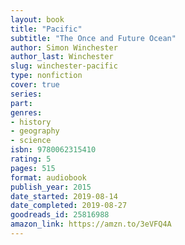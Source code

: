 ```yaml
---
layout: book
title: "Pacific"
subtitle: "The Once and Future Ocean"
author: Simon Winchester
author_last: Winchester
slug: winchester-pacific
type: nonfiction
cover: true
series: 
part: 
genres:
- history
- geography
- science
isbn: 9780062315410
rating: 5
pages: 515
format: audiobook
publish_year: 2015
date_started: 2019-08-14
date_completed: 2019-08-27
goodreads_id: 25816988
amazon_link: https://amzn.to/3eVFQ4A
---
```

